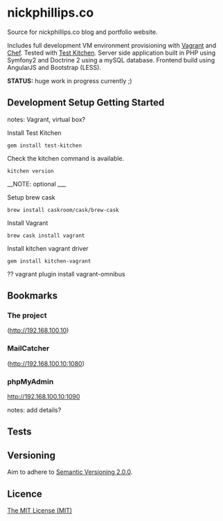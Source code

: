 # nickphillips.co

Source for nickphillips.co blog and portfolio website.

Includes full development VM environment provisioning with [Vagrant](https://www.vagrantup.com/) and [Chef](https://www.getchef.com/). Tested with [Test Kitchen](https://github.com/test-kitchen/test-kitchen). 
Server side application built in PHP using Symfony2 and Doctrine 2 using a mySQL database.
Frontend build using AngularJS and Bootstrap (LESS).

__STATUS:__ huge work in progress currently ;)


## Development Setup Getting Started

notes: Vagrant, virtual box?


Install Test Kitchen

```gem install test-kitchen```

Check the kitchen command is available.

```kitchen version```

__NOTE: optional ___

Setup brew cask

```brew install caskroom/cask/brew-cask```

Install Vagrant

```brew cask install vagrant```

Install kitchen vagrant driver

```gem install kitchen-vagrant```

??
vagrant plugin install vagrant-omnibus



## Bookmarks

### The project

(http://192.168.100.10)

### MailCatcher

(http://192.168.100.10:1080)

### phpMyAdmin

http://192.168.100.10:1090

notes: add details?

## Tests

## Versioning

Aim to adhere to [Semantic Versioning 2.0.0](http://semver.org/).

## Licence

[The MIT License (MIT)](https://github.com/phillipsnick/nickphillips.co/blob/master/LICENSE)
